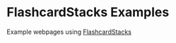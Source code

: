 FlashcardStacks Examples
========================

Example webpages using [FlashcardStacks](https://github.com/Ryan-Rutledge/FlashcardStacks)
